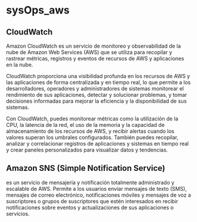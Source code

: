 # sysOps_aws

## CloudWatch
Amazon CloudWatch es un servicio de monitoreo y observabilidad de la nube de Amazon Web Services (AWS) que se utiliza para recopilar y rastrear métricas, registros y eventos de recursos de AWS y aplicaciones en la nube.

CloudWatch proporciona una visibilidad profunda en los recursos de AWS y las aplicaciones de forma centralizada y en tiempo real, lo que permite a los desarrolladores, operadores y administradores de sistemas monitorear el rendimiento de sus aplicaciones, detectar y solucionar problemas, y tomar decisiones informadas para mejorar la eficiencia y la disponibilidad de sus sistemas.

Con CloudWatch, puedes monitorear métricas como la utilización de la CPU, la latencia de la red, el uso de la memoria y la capacidad de almacenamiento de los recursos de AWS, y recibir alertas cuando los valores superan los umbrales configurados. También puedes recopilar, analizar y correlacionar registros de aplicaciones y sistemas en tiempo real y crear paneles personalizados para visualizar datos y tendencias.

## Amazon SNS (Simple Notification Service)  
es un servicio de mensajería y notificación totalmente administrado y escalable de AWS. Permite a los usuarios enviar mensajes de texto (SMS), mensajes de correo electrónico, notificaciones móviles y mensajes de voz a suscriptores o grupos de suscriptores que estén interesados en recibir notificaciones sobre eventos y actualizaciones de sus aplicaciones o servicios.


